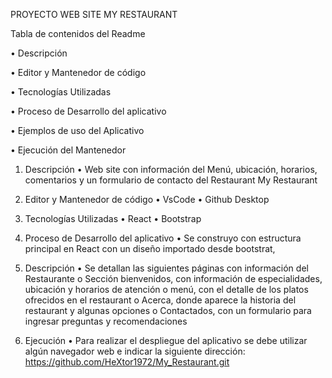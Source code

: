 PROYECTO WEB SITE MY RESTAURANT

Tabla de contenidos del Readme

•	Descripción

•	Editor y Mantenedor de código

•	Tecnologías Utilizadas

•	Proceso de Desarrollo del aplicativo

•	Ejemplos de uso del Aplicativo

•	Ejecución del Mantenedor



1.	Descripción
•	Web site con información del Menú, ubicación, horarios, comentarios y un formulario de contacto del Restaurant My Restaurant
  
3.	Editor y Mantenedor de código
•	VsCode
•	Github Desktop

5.	Tecnologías Utilizadas
•	React
•	Bootstrap

7.	Proceso de Desarrollo del aplicativo
•	Se construyo con estructura principal en React con un diseño importado desde bootstrat,

9.	Descripción 
•	Se detallan las siguientes páginas con información del Restaurante
o	Sección bienvenidos, con información de especialidades, ubicación y horarios de atención
o	menú, con el detalle de los platos ofrecidos en el restaurant
o	Acerca, donde aparece la historia del restaurant y algunas opciones
o	Contactados, con un formulario para ingresar preguntas y recomendaciones

11.	Ejecución
•	Para realizar el despliegue del aplicativo se debe utilizar algún navegador web e indicar la siguiente dirección:
https://github.com/HeXtor1972/My_Restaurant.git
